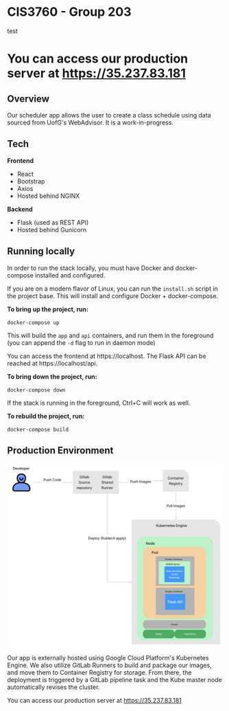 # CIS3760 - Group 203

test

# **You can access our production server at https://35.237.83.181**

## Overview

Our scheduler app allows the user to create a class schedule using data sourced from UofG's WebAdvisor. It is a work-in-progress.

## Tech

**Frontend**

- React
- Bootstrap
- Axios
- Hosted behind NGINX

**Backend**

- Flask (used as REST API)
- Hosted behind Gunicorn

## Running locally

In order to run the stack locally, you must have Docker and docker-compose installed and configured.

If you are on a modern flavor of Linux, you can run the `install.sh` script in the project base. This will install and configure Docker + docker-compose.

**To bring up the project, run:**

```
docker-compose up
```

This will build the `app` and `api` containers, and run them in the foreground (you can append the `-d` flag to run in daemon mode)

You can access the frontend at https://localhost. The Flask API can be reached at https://localhost/api.

**To bring down the project, run:**

```
docker-compose down
```

If the stack is running in the foreground, Ctrl+C will work as well.

**To rebuild the project, run:**

```
docker-compose build
```

## Production Environment

<img src="docs/infra_cropped.png" alt="infrastructure diagram" width="600" style="display: block; margin: auto;" />

Our app is externally hosted using Google Cloud Platform's Kubernetes Engine. We also utilize GitLab Runners to build and package our images, and move them to Container Registry for storage. From there, the deployment is triggered by a GitLab pipeline task and the Kube master node automatically revises the cluster.

You can access our production server at https://35.237.83.181
